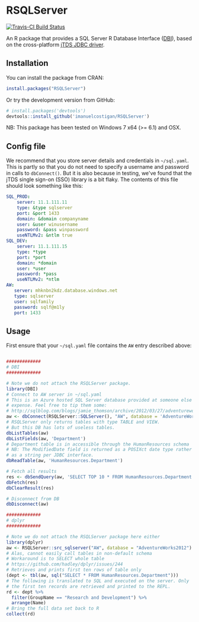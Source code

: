 # RSQLServer

[![Travis-CI Build Status](https://travis-ci.org/imanuelcostigan/RSQLServer.svg?branch=master)](https://travis-ci.org/imanuelcostigan/RSQLServer)

An R package that provides a SQL Server R Database Interface ([DBI](https://github.com/rstats-db/DBI)), based on the cross-platform [jTDS JDBC driver](http://jtds.sourceforge.net/index.html).

## Installation

You can install the package from CRAN:

```R
install.packages("RSQLServer")
```

Or try the development version from GitHub:

```R
# install.packages('devtools')
devtools::install_github('imanuelcostigan/RSQLServer')
```

NB: This package has been tested on Windows 7 x64 (>= 6.1) and OSX. 

## Config file

We recommend that you store server details and credentials in `~/sql.yaml`. This is partly so that you do not need to specify a username and password in calls to `dbConnect()`. But it is also because in testing, we've found that the jTDS single sign-on (SSO) library is a bit flaky. The contents of this file should look something like this:

```yaml
SQL_PROD:
    server: 11.1.111.11
    type: &type sqlserver
    port: &port 1433
    domain: &domain companyname
    user: &user winusername
    password: &pass winpassword
    useNTLMv2: &ntlm true
SQL_DEV:
    server: 11.1.111.15
    type: *type
    port: *port
    domain: *domain
    user: *user
    password: *pass
    useNTLMv2: *ntlm
AW:
   server: mhknbn2kdz.database.windows.net
   type: sqlserver
   user: sqlfamily
   password: sqlf@m1ly
   port: 1433
```

## Usage

First ensure that your `~/sql.yaml` file contains the `AW` entry described above:

```R

#############
# DBI
#############

# Note we do not attach the RSQLServer package.
library(DBI)
# Connect to AW server in ~/sql.yaml
# This is an Azure hosted SQL Server database provided at someone else's 
# expense. Feel free to tip them some:
# http://sqlblog.com/blogs/jamie_thomson/archive/2012/03/27/adventureworks2012-now-available-to-all-on-sql-azure.aspx
aw <- dbConnect(RSQLServer::SQLServer(), "AW", database = 'AdventureWorks2012')
# RSQLServer only returns tables with type TABLE and VIEW.
# But this DB has lots of useless tables. 
dbListTables(aw)
dbListFields(aw, 'Department')
# Department table is in accessible through the HumanResources schema
# NB: The ModifiedDate field is returned as a POSIXct date type rather than 
# as a string per JDBC interface.
dbReadTable(aw, 'HumanResources.Department')

# Fetch all results
res <- dbSendQuery(aw, 'SELECT TOP 10 * FROM HumanResources.Department')
dbFetch(res)
dbClearResult(res)

# Disconnect from DB
dbDisconnect(aw)

#############
# dplyr
#############

# Note we do not attach the RSQLServer package here either
library(dplyr)
aw <- RSQLServer::src_sqlserver("AW", database = "AdventureWorks2012")
# Alas, cannot easily call tables in non-default schema
# Workaround is to SELECT whole table
# https://github.com/hadley/dplyr/issues/244
# Retrieves and prints first ten rows of table only
(dept <- tbl(aw, sql("SELECT * FROM HumanResources.Department")))
# The following is translated to SQL and executed on the server. Only
# the first ten records are retrieved and printed to the REPL.
rd <- dept %>% 
  filter(GroupName == "Research and Development") %>% 
  arrange(Name)
# Bring the full data set back to R
collect(rd)
```
